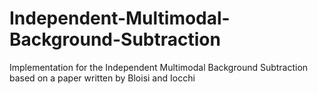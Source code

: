 # Independent-Multimodal-Background-Subtraction
Implementation for the Independent Multimodal Background Subtraction based on a paper written by Bloisi and Iocchi
